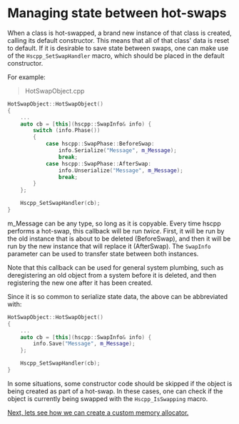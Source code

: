 # Managing state between hot-swaps

When a class is hot-swapped, a brand new instance of that class is created, calling its default constructor. This means that all of that class' data is reset to default. If it is desirable to save state between swaps, one can make use of the `Hscpp_SetSwapHandler` macro, which should be placed in the default constructor.

For example:
> HotSwapObject.cpp
```cpp
HotSwapObject::HotSwapObject()
{
    ...
    auto cb = [this](hscpp::SwapInfo& info) {
        switch (info.Phase())
        {
            case hscpp::SwapPhase::BeforeSwap:
                info.Serialize("Message", m_Message);
                break;
            case hscpp::SwapPhase::AfterSwap:
                info.Unserialize("Message", m_Message);
                break;
        }
    };

    Hscpp_SetSwapHandler(cb);
}
```

m_Message can be any type, so long as it is copyable. Every time hscpp performs a hot-swap, this callback will be run *twice*. First, it will be run by the old instance that is about to be deleted (BeforeSwap), and then it will be run by the new instance that will replace it (AfterSwap). The `SwapInfo` parameter can be used to transfer state between both instances.

Note that this callback can be used for general system plumbing, such as deregistering an old object from a system before it is deleted, and then registering the new one after it has been created.

Since it is so common to serialize state data, the above can be abbreviated with:
```cpp
HotSwapObject::HotSwapObject()
{
    ...
    auto cb = [this](hscpp::SwapInfo& info) {
        info.Save("Message", m_Message);
    };

    Hscpp_SetSwapHandler(cb);
}
```

In some situations, some constructor code should be skipped if the object is being created as part of a hot-swap. In these cases, one can check if the object is currently being swapped with the `Hscpp_IsSwapping` macro.

[Next, lets see how we can create a custom memory allocator.](./6_custom-memory-allocator.md)